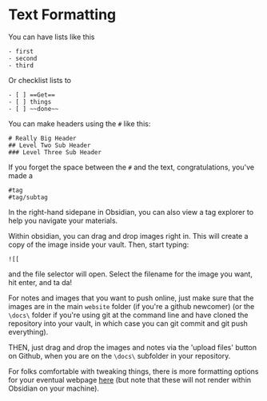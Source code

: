# Text Formatting 

You can have lists like this

```
- first
- second
- third
```

Or checklist lists to

```
- [ ] ==Get==
- [ ] things
- [ ] ~~done~~
```

You can make headers using the `#` like this:

```
# Really Big Header
## Level Two Sub Header
### Level Three Sub Header
```

If you forget the space between the `#` and the text, congratulations, you've made a 

```
#tag
#tag/subtag
```

In the right-hand sidepane in Obsidian, you can also view a tag explorer to help you navigate your materials.

Within obsidian, you can drag and drop images right in. This will create a copy of the image inside your vault. Then, start typing:

```
![[ 
```

and the file selector will open. Select the filename for the image you want, hit enter, and ta da!

For notes and images that you want to push online, just make sure that the images are in the main `website` folder (if you're a github newcomer) (or the `\docs\` folder if you're using git at the command line and have cloned the repository into your vault, in which case you can git commit and git push everything). 

THEN, just drag and drop the images and notes via the 'upload files' button on Github, when you are on the `\docs\` subfolder in your repository.

For folks comfortable with tweaking things, there is more formatting options for your eventual webpage [here](https://squidfunk.github.io/mkdocs-material/reference/formatting/#highlighting-changes) (but note that these will not render within Obsidian on your machine).